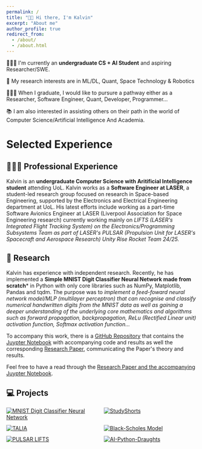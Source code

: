 ```yaml
---
permalink: /
title: "👋🏽 Hi there, I'm Kalvin"
excerpt: "About me"
author_profile: true
redirect_from: 
  - /about/
  - /about.html
---
```


👨🏾‍💻 I'm currently an **undergraduate CS + AI Student** and aspiring Researcher/SWE.

🔬 My research interests are in ML/DL, Quant, Space Technology & Robotics 

👨🏾‍🎓 When I graduate, I would like to pursure a pathway either as a Researcher, Software Engineer, Quant, Developer, Programmer...

📚 I am also interested in assisting others on their path in the world of Computer Science/Artificial Intelligence And Academia.

# Selected Experience

## 👨🏾‍🔬 Professional Experience
Kalvin is an **undergraduate Computer Science with Aritificial Intelligence student** attending UoL. Kalvin works as a **Software Engineer at LASER**, a student-led research group focused on research in Space-based Engineering, supported by the Electronics and Electrical Engineering department at UoL. His latest efforts include working as a part-time Software Avionics Engineer at LASER (Liverpool Association for Space Engineering research) currently working mainly on *LIFTS (LASER's Integrated Flight Tracking System) on the Electronics/Programming Subsystems Team as part of LASER's PULSAR (Propulsion Unit for LASER's Spacecraft and Aerospace Research) Unity Rise Rocket Team 24/25.* 


## 🔬 Research
Kalvin has experience with independent research. Recently, he has implemented a **Simple MNIST Digit Classifier Neural Network made from scratch*** in Python with only core libraries such as NumPy, Matplotlib, Pandas and tqdm. The purpose was to *implement a feed-foward neural network model/MLP (multilayer perceptron) that can recognise and classify numerical handwritten digits from the MNIST data as well as gaining a deeper understanding of the underlying core mathematics and algorithms such as forward propagation, backpropagation, ReLu (Rectified Linear unit) activation function, Softmax activation function...*

To accompany this work, there is a [GitHub Repository](https://github.com/T-Kalv/Simple-MNIST-Digit-Classifier-Neural-Network/tree/main) that contains the [Juypter Notebook](https://github.com/T-Kalv/Simple-MNIST-Digit-Classifier-Neural-Network/blob/main/SimpleMNISTDigitClassifier.ipynb) with accompanying code and results as well the corresponding [Research Paper](https://github.com/T-Kalv/Simple-MNIST-Digit-Classifier-Neural-Network/blob/main/Research%20Paper/SimpleMNISTDigitClassifierNeuralNetworkPaper.pdf), communicating the Paper's theory and results.

Feel free to have a read through the [Research Paper and the accompanying Juypter Notebook](https://github.com/T-Kalv/Simple-MNIST-Digit-Classifier-Neural-Network/tree/main).

## 💻 Projects
<div style="display:grid;grid-template-columns:repeat(auto-fit,minmax(220px,1fr));gap:12px;align-items:start;">
  <a href="https://github.com/T-Kalv/Simple-MNIST-Digit-Classifier-Neural-Network">
    <img src="https://github-readme-stats.vercel.app/api/pin/?username=T-Kalv&repo=Simple-MNIST-Digit-Classifier-Neural-Network&theme=auto" alt="MNIST Digit Classifier Neural Network">
  </a>
  <a href="https://github.com/T-Kalv/StudyShorts">
    <img src="https://github-readme-stats.vercel.app/api/pin/?username=T-Kalv&repo=StudyShorts&theme=auto" alt="StudyShorts">
  </a>
  <a href="https://github.com/T-Kalv/Tasp-Talia-">
    <img src="https://github-readme-stats.vercel.app/api/pin/?username=T-Kalv&repo=Tasp-Talia-&theme=auto" alt="TALIA">
  </a>
  <a href="https://github.com/T-Kalv/Black-Scholes-Model">
    <img src="https://github-readme-stats.vercel.app/api/pin/?username=T-Kalv&repo=Black-Scholes-Model&theme=auto" alt="Black-Scholes Model">
  </a>
  <a href="https://github.com/mg643l/pulsar-avionics">
    <img src="https://github-readme-stats.vercel.app/api/pin/?username=mg643l&repo=pulsar-avionics&theme=auto" alt="PULSAR LIFTS">
  </a>
    <a href="https://github.com/T-Kalv/AI-Python-Draughts">
    <img src="https://github-readme-stats.vercel.app/api/pin/?username=T-Kalv&repo=AI-Python-Draughts&theme=auto" alt="AI-Python-Draughts">
  </a>
